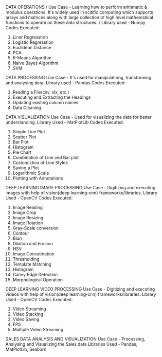 DATA OPERATIONS
\ Use Case - Learning how to perform arithmatic & modulus operations. It's widely used in scitific computing which supports arrays and matrices along with large collection of high level mathematical functions to operate on these data structures.
\ Library used - Numpy
Codes Executed: 
1. Liner Regresstion
2. Logistic Regresstion
3. Euclidean Distance
4. PCA
5. K-Means Algorithm
6. Naive Bayes Algorithm
7. SVM

DATA PROCESSING
Use Case - It's used for manipulatinng, transforming and analysing data.
Library used - Pandas
Codes Executed:
1. Reading a File(csv, xlx, etc.)
2. Executing and Extracting the Headings
3. Updating existing column names
4. Data Cleaning

DATA VISUALIZATION
Use Case - Used for visualizing the data for better understanding.
Library Used - MatPlotLib
Codes Executed:
1. Simple Line Plot
2. Scatter Plot
3. Bar Plot
4. Histogram
5. Pie Chart
6. Combination of Line and Bar plot
7. Customiztion of Line Styles
8. Saving a Plot
9. Logarithmic Scale
10. Plotting with Annotations

DEEP LEARNING IMAGE PROCESSING
Use Case - Digitizing and executing images with help of vision(deep learning-cnn) frameworks/libraries.
Library Used - OpenCV
Codes Executed:
1. Image Reading
2. Image Crop
3. Image Resizing
4. Image Rotation
5. Gray-Scale conversion
6. Contour
7. Blurr
8. Dilation and Erosion
9. HSV
10. Image Concatination
11. Thresholding
12. Template Matching
13. Histogram
14. Canny Edge Detection
15. Morphological Operation

DEEP LEARNING VIDEO PROCESSING
Use Case - Digitizing and executing videos with help of vision(deep learning-cnn) frameworks/libraries.
Library Used - OpenCV
Codes Executed:
1. Video Streaming
2. Video Stacking
3. Video Saving
4. FPS
5. Multiple Video Streaming

SALES DATA ANALYSIS AND VISUALIZATION
Use Case - Processing, Analysing and Visualizing the Sales data
Libraries Used - Pandas, MatPlotLib, Seaborn
